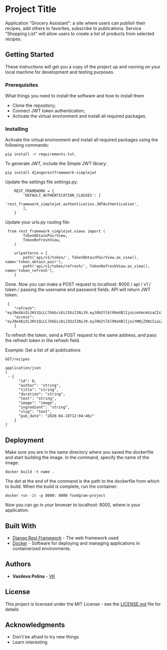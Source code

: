 # Project Title

Application "Grocery Assistant": a site where users can publish their recipes, add others to favorites, subscribe to publications. Service "Shopping List" will allow users to create a list of products from selected recipes.

## Getting Started

These instructions will get you a copy of the project up and running on your local machine for development and testing purposes. 

### Prerequisites

What things you need to install the software and how to install them

- Clone the repository;
- Connect JWT token authentication;
- Activate the virtual environment and install all required packages.

### Installing

Activate the virtual environment and install all required packages using the following commands:
```
pip install -r requirements.txt.
```
To generate JWT, include the Simple JWT library: 
```
pip install djangorestframework-simplejwt
``` 
Update the settings file settings.py:
```
    REST_FRAMEWORK = {
        'DEFAULT_AUTHENTICATION_CLASSES': [
            'rest_framework_simplejwt.authentication.JWTAuthentication',
        ],
    }
```
Update your urls.py routing file:
```
 from rest_framework_simplejwt.views import (
        TokenObtainPairView,
        TokenRefreshView,
    )
    
    urlpatterns = [
        path('api/v1/token/', TokenObtainPairView.as_view(), name='token_obtain_pair'),
        path('api/v1/token/refresh/', TokenRefreshView.as_view(), name='token_refresh'),
    ] 
```
Done.
Now you can make a POST request to localhost: 8000 / api / v1 / token / passing the username and password fields. API will return JWT token:
```
 {
    "refresh": "eyJ0eXAiOiJKV1QiLCJhbGciOiJIUzI1NiJ9.eyJ0b2tlbl90eXBlIjoicmVmcmVzaCIsImV4cCI6MTU4NzEyODUzNSwianRpIjoiNzRmMDhkOGEwODQ4NGEzYjgyZmM4MDRhMTQ3ZTEyZmIiLCJ1c2VyX2lkIjoxfQ.GW7Obcvy2TWgsEI5lqSx9BC1mxk0WnsywBHrXScs7bI",
    "access": "eyJ0eXAiOiJKV1QiLCJhbGciOiJIUzI1NiJ9.eyJ0b2tlbl90eXBlIjoiYWNjZXNzIiwiZXhwIjoxNTg3MDQyNDM1LCJqdGkiOiI5ZmNjMWE5YTM5NDQ0Y2Q4OWJlOGFlOGRlYWQxNDE0ZSIsInVzZXJfaWQiOjF9.ZkEdzDN5pNgYToDRJq1CKHjIglK1ir1fhnfcXkmziuk"
    } 
```
To refresh the token, send a POST request to the same address, and pass the refresh token in the refresh field.


Example: Get a list of all publications
```
GET/recipes
```
```
application/json
[
 - {
      "id": 0,
      "author": "string",
      "title": "string",
      "duration": "string",
      "text": "string",
      "image": "image",
      "ingredient": "string",
      "slug": "text",
      "pub_date": "2020-04-18T12:04:46z"
    }
]
```

## Deployment

Make sure you are in the same directory where you saved the dockerfile and start building the image. In the command, specify the name of the image: 
```
docker build -t name .
```
The dot at the end of the command is the path to the dockerfile from which to build.
When the build is complete, run the container: 
```
docker run -it -p 8000: 8000 foodgram-project
```
Now you can go in your browser to localhost: 8000, where is your application.

## Built With

* [Django Rest Framework](https://www.django-rest-framework.org/) - The web framework used
* [Docker](https://www.docker.com/) - Software for deploying and managing applications in containerized environments.

## Authors

* **Vasileva Polina** - [VK](https://vk.com/id36439980)

## License

This project is licensed under the MIT License - see the [LICENSE.md](LICENSE.md) file for details

## Acknowledgments

* Don't be afraid to try new things
* Learn interesting